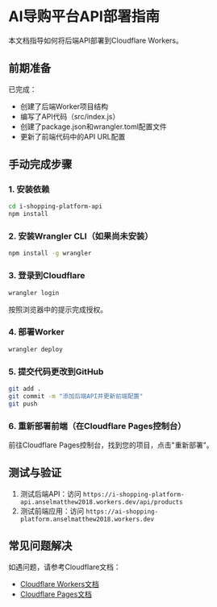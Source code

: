 # AI导购平台API部署指南

本文档指导如何将后端API部署到Cloudflare Workers。

## 前期准备

已完成：
- 创建了后端Worker项目结构
- 编写了API代码（src/index.js）
- 创建了package.json和wrangler.toml配置文件
- 更新了前端代码中的API URL配置

## 手动完成步骤

### 1. 安装依赖

```bash
cd i-shopping-platform-api
npm install
```

### 2. 安装Wrangler CLI（如果尚未安装）

```bash
npm install -g wrangler
```

### 3. 登录到Cloudflare

```bash
wrangler login
```

按照浏览器中的提示完成授权。

### 4. 部署Worker

```bash
wrangler deploy
```

### 5. 提交代码更改到GitHub

```bash
git add .
git commit -m "添加后端API并更新前端配置"
git push
```

### 6. 重新部署前端（在Cloudflare Pages控制台）

前往Cloudflare Pages控制台，找到您的项目，点击"重新部署"。

## 测试与验证

1. 测试后端API：访问 `https://i-shopping-platform-api.anselmatthew2018.workers.dev/api/products`
2. 测试前端应用：访问 `https://ai-shopping-platform.anselmatthew2018.workers.dev`

## 常见问题解决

如遇问题，请参考Cloudflare文档：
- [Cloudflare Workers文档](https://developers.cloudflare.com/workers/)
- [Cloudflare Pages文档](https://developers.cloudflare.com/pages/)
